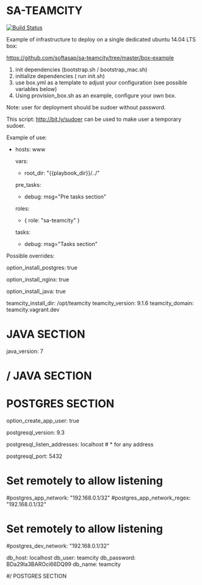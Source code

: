 SA-TEAMCITY
===========

[![Build Status](https://travis-ci.org/softasap/sa-teamcity.svg?branch=master)](https://travis-ci.org/softasap/sa-teamcity)


Example of infrastructure to deploy on a single dedicated ubuntu 14.04 LTS box:

https://github.com/softasap/sa-teamcity/tree/master/box-example

1) init dependencies  (bootstrap.sh / bootstrap_mac.sh)
2) initialize dependencies ( run init.sh)
3) use box.yml as a template to adjust your configuration (see possible variables below)
4) Using provision_box.sh as an example, configure your own box.

Note: user for deployment should be sudoer without password. 

This script: http://bit.ly/sudoer  can be used to make user a temporary sudoer.


Example of use:

- hosts: www

  vars:
    - root_dir: "{{playbook_dir}}/../"


  pre_tasks:
    - debug: msg="Pre tasks section"

  roles:

    - {
        role: "sa-teamcity"
      }


  tasks:
    - debug: msg="Tasks section"



Possible overrides:

  option_install_postgres: true

  option_install_nginx: true

  option_install_java: true

  teamcity_install_dir: /opt/teamcity
  teamcity_version: 9.1.6
  teamcity_domain: teamcity.vagrant.dev

# JAVA SECTION

  java_version: 7

# / JAVA SECTION

# POSTGRES SECTION
  option_create_app_user: true

  postgresql_version: 9.3

  postgresql_listen_addresses: localhost  # * for any address

  postgresql_port: 5432

  # Set remotely to allow listening
  #postgres_app_network: "192.168.0.1/32"
  #postgres_app_network_regex: "192\.168\.0\.1\/32"

  # Set remotely to allow listening
  #postgres_dev_network: "192.168.0.1/32"

  db_host: localhost
  db_user: teamcity
  db_password: BDa29Ia3BAROci66DQ99
  db_name: teamcity

#/ POSTGRES SECTION

